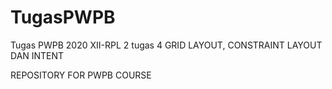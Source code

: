 # TugasPWPB
Tugas PWPB 2020 XII-RPL 2 tugas 4 GRID LAYOUT, CONSTRAINT LAYOUT DAN INTENT

REPOSITORY FOR PWPB COURSE
